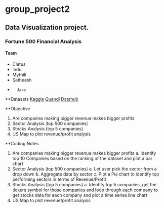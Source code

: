 # group_project2
## Data Visualization project.

### Fortune 500 Financial Analysis
#### Team
-	Cletus
-	Indu
-	Mythili
-	Satheesh
-       Jake
**Datasets
[Kaggle](https://www.kaggle.com/Eruditepanda/fortune-1000-2018)
[Quandl](https://www.quandl.com/)
[Datahub](https://datahub.io/core/s-and-p-500-companies)

**Objective
1.	Are companies making bigger revenue makes bigger profits
2.	Sector Analysis (top 500 companies)
3.	Stocks Analysis (top 5 companies)
4.	US Map to plot revenue/profit analysis

**Coding Notes
1.	Are companies making bigger revenue makes bigger profits
a.	Identify top 10 Companies based on the ranking of the dataset and plot a bar chart
2.	Sector Analysis (top 500 companies)
a.	Let user pick the sector from a drop down
b.	Aggregate data by sector
c.	Plot a Pie chart to identify top performing sectors in terms of Revenue/Profit
3.	Stocks Analysis (top 5 companies)
a.	Identify top 5 companies, get the tickers symbol for those companies and loop through each company to get stocks data for each company and plot a time series line chart
4.	US Map to plot revenue/profit analysis



